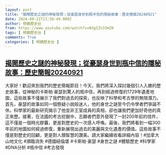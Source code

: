 ```yaml
---
layout: post
title: "揭開歷史之謎的神秘發現；從豪瑟身世到瓶中信的隱秘故事：歷史簡報20240921"
date: 2024-09-21T21:50:49.000Z
author: 明鏡歷史台
from: https://www.youtube.com/watch?v=N3gIZo33mZ0
tags: [ 明鏡歷史台 ]
comments: True
categories: [ 明鏡歷史台 ]
---
```

<!--1726955449000-->
[揭開歷史之謎的神秘發現；從豪瑟身世到瓶中信的隱秘故事：歷史簡報20240921](https://www.youtube.com/watch?v=N3gIZo33mZ0)
------

<div>
大家好！歡迎來到我們的歷史簡報節目！今天，我們將深入探討幾個引人入勝的歷史故事，從神秘的卡斯帕·豪瑟到驚人的瓶中信，再到經過修復的1729年遺產地圖，這些故事不僅展示了我們對過去的探索，也反映了科學和考古學的無限潛力。首先，豪瑟的故事如同一個懸疑小說般迷人，他的身世之謎至今仍令學者們爭論不休。科學家的最新研究揭示了他並非王室成員的真相，卻也讓我們更加好奇他的真正來歷。接著，在法國的考古挖掘中，志願者們意外發現了一封200年前的信件，這不僅是一個時光膠囊，更是對歷史的一次感人呼喚。最後，我們將看到一幅300年前的地圖如何經過修復，重新展現出過去的美麗與文化遺產的價值。這些故事不僅是對歷史的回顧，更是對人類智慧的讚美。請大家繼續收看詳細內容！#加拿大山地文化 #瀕臨消失 #德國紐倫堡 #卡斯帕·豪瑟 #身世之謎 #體驗歷史 #科學家 #DNA分析 #瓶中信 #考古發現
</div>
